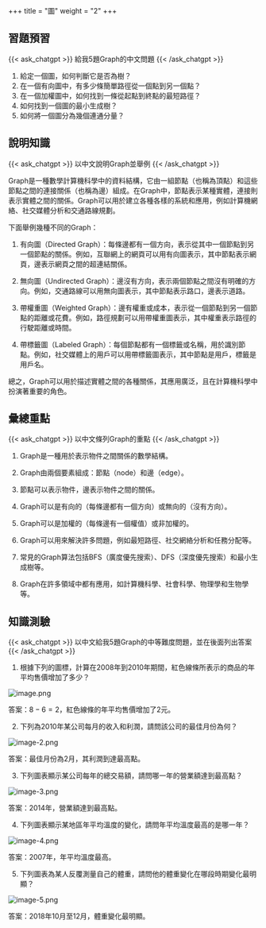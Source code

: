 +++
title = "圖"
weight = "2"
+++
## 習題預習
{{< ask_chatgpt >}}
給我5題Graph的中文問題
{{< /ask_chatgpt >}}



1. 給定一個圖，如何判斷它是否為樹？
2. 在一個有向圖中，有多少條簡單路徑從一個點到另一個點？
3. 在一個加權圖中，如何找到一條從起點到終點的最短路徑？
4. 如何找到一個圖的最小生成樹？
5. 如何將一個圖分為幾個連通分量？   

## 說明知識
{{< ask_chatgpt >}}
以中文說明Graph並舉例
{{< /ask_chatgpt >}}



Graph是一種數學計算機科學中的資料結構，它由一組節點（也稱為頂點）和這些節點之間的連接關係（也稱為邊）組成。在Graph中，節點表示某種實體，連接則表示實體之間的關係。Graph可以用於建立各種各樣的系統和應用，例如計算機網絡、社交媒體分析和交通路線規劃。

下面舉例幾種不同的Graph：

1. 有向圖（Directed Graph）：每條邊都有一個方向，表示從其中一個節點到另一個節點的關係。例如，互聯網上的網頁可以用有向圖表示，其中節點表示網頁，邊表示網頁之間的超連結關係。

2. 無向圖（Undirected Graph）：邊沒有方向，表示兩個節點之間沒有明確的方向。例如，交通路線可以用無向圖表示，其中節點表示路口，邊表示道路。

3. 帶權重圖（Weighted Graph）：邊有權重或成本，表示從一個節點到另一個節點的距離或花費。例如，路徑規劃可以用帶權重圖表示，其中權重表示路徑的行駛距離或時間。

4. 帶標籤圖（Labeled Graph）：每個節點都有一個標籤或名稱，用於識別節點。例如，社交媒體上的用戶可以用帶標籤圖表示，其中節點是用戶，標籤是用戶名。

總之，Graph可以用於描述實體之間的各種關係，其應用廣泛，且在計算機科學中扮演著重要的角色。   

## 彙總重點
{{< ask_chatgpt >}}
以中文條列Graph的重點
{{< /ask_chatgpt >}}



1. Graph是一種用於表示物件之間關係的數學結構。

2. Graph由兩個要素組成：節點（node）和邊（edge）。

3. 節點可以表示物件，邊表示物件之間的關係。

4. Graph可以是有向的（每條邊都有一個方向）或無向的（沒有方向）。

5. Graph可以是加權的（每條邊有一個權值）或非加權的。

6. Graph可以用來解決許多問題，例如最短路徑、社交網絡分析和任務分配等。

7. 常見的Graph算法包括BFS（廣度優先搜索）、DFS（深度優先搜索）和最小生成樹等。

8. Graph在許多領域中都有應用，如計算機科學、社會科學、物理學和生物學等。   

## 知識測驗
{{< ask_chatgpt >}}
以中文給我5題Graph的中等難度問題，並在後面列出答案
{{< /ask_chatgpt >}}



1. 根據下列的圖標，計算在2008年到2010年期間，紅色線條所表示的商品的年平均售價增加了多少？

![image.png](attachment:image.png)

答案：$8 - 6 = 2$，紅色線條的年平均售價增加了2元。

2. 下列為2010年某公司每月的收入和利潤，請問該公司的最佳月份為何？

![image-2.png](attachment:image-2.png)

答案：最佳月份為2月，其利潤到達最高點。

3. 下列圖表顯示某公司每年的總交易額，請問哪一年的營業額達到最高點？

![image-3.png](attachment:image-3.png)

答案：2014年，營業額達到最高點。

4. 下列圖表顯示某地區年平均溫度的變化，請問年平均溫度最高的是哪一年？

![image-4.png](attachment:image-4.png)

答案：2007年，年平均溫度最高。

5. 下列圖表為某人反覆測量自己的體重，請問他的體重變化在哪段時期變化最明顯？

![image-5.png](attachment:image-5.png)

答案：2018年10月至12月，體重變化最明顯。   

